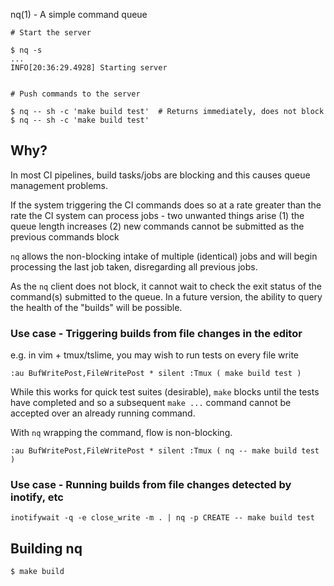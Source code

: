 nq(1) - A simple command queue

```
# Start the server

$ nq -s
...
INFO[20:36:29.4928] Starting server


# Push commands to the server

$ nq -- sh -c 'make build test'  # Returns immediately, does not block
$ nq -- sh -c 'make build test'
```

## Why?

In most CI pipelines, build tasks/jobs are blocking and this causes queue
management problems.

If the system  triggering the CI commands  does so at a rate  greater than the
rate the CI system can process jobs  - two unwanted things arise (1) the queue
length increases (2) new commands cannot be submitted as the previous commands
block

`nq` allows the non-blocking intake of multiple (identical) jobs and
will begin processing the last job taken, disregarding all previous jobs.

As the `nq` client does not block, it cannot wait to check the exit status
of the command(s) submitted to the queue. In a future version, the ability
to query the health of the "builds" will be possible.

### Use case - Triggering builds from file changes in the editor

e.g. in vim + tmux/tslime, you may wish to run tests on every file write

```
:au BufWritePost,FileWritePost * silent :Tmux ( make build test )
```

While this works for quick test suites (desirable), `make` blocks until
the tests have completed and so a subsequent `make ...` command cannot
be accepted over an already running command.

With `nq` wrapping the command, flow is non-blocking.

```
:au BufWritePost,FileWritePost * silent :Tmux ( nq -- make build test )
```

### Use case - Running builds from file changes detected by inotify, etc

```
inotifywait -q -e close_write -m . | nq -p CREATE -- make build test
```

## Building nq

```
$ make build
```
